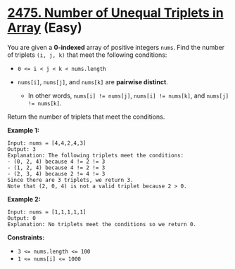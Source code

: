 # [2475. Number of Unequal Triplets in Array][link] (Easy)

[link]: https://leetcode.com/problems/number-of-unequal-triplets-in-array/

You are given a **0-indexed** array of positive integers `nums`. Find the number of triplets `(i, j,
k)` that meet the following conditions:

- `0 <= i < j < k < nums.length`
- `nums[i]`, `nums[j]`, and `nums[k]` are **pairwise distinct**.

  - In other words, `nums[i] != nums[j]`, `nums[i] != nums[k]`, and `nums[j] != nums[k]`.

Return the number of triplets that meet the conditions.

**Example 1:**

```
Input: nums = [4,4,2,4,3]
Output: 3
Explanation: The following triplets meet the conditions:
- (0, 2, 4) because 4 != 2 != 3
- (1, 2, 4) because 4 != 2 != 3
- (2, 3, 4) because 2 != 4 != 3
Since there are 3 triplets, we return 3.
Note that (2, 0, 4) is not a valid triplet because 2 > 0.
```

**Example 2:**

```
Input: nums = [1,1,1,1,1]
Output: 0
Explanation: No triplets meet the conditions so we return 0.
```

**Constraints:**

- `3 <= nums.length <= 100`
- `1 <= nums[i] <= 1000`
